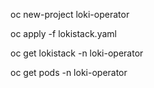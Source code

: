 oc new-project loki-operator

oc apply -f lokistack.yaml

oc get lokistack -n loki-operator

oc get pods -n loki-operator